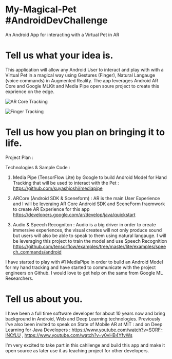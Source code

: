 # My-Magical-Pet #AndroidDevChallenge
An Android App for interacting with a Virtual Pet in AR

# Tell us what your idea is. 

This application will allow any Android User to interact and play with with a Virtual Pet in a magical way using Gestures (Finger), Natural Langauge (voice commands) in Augmented Reality. The app leverages Android AR Core and Google MLKit and Media Pipe open soure project to create this exprience on the edge.

![AR Core Tracking](https://lh6.googleusercontent.com/SUyTSqwCRU_3bHsbHQnic91HuyGJFj_z2B6H4EmWQiaytg4ht5YdOBRzStBYLh8Vi_gXrh6oOSO_gAL-HW_kjPgBRjK0_W15ItBpKNb-sU3KgSXcBvg=w371)

![Finger Tracking](https://github.com/google/mediapipe/blob/master/mediapipe/docs/images/mobile/hand_tracking_3d_android_gpu_small.gif?raw=true)

# Tell us how you plan on bringing it to life. 
Project Plan :

Technologies & Sample Code : 
	
1. Media Pipe (TensorFlow Lite) by Google to build Android Model for Hand Tracking that will be used to interact with the Pet : https://github.com/suyashjoshi/mediapipe

2. ARCore (Android SDK & Sceneform) : AR is the main User Experience and I will be leveraing AR Core Android SDK and SceneForm fraemwork to create AR Experience for this app https://developers.google.com/ar/develop/java/quickstart 

3. Audio & Speech Recogniton : Audio is a big driver in order to create immersive experiences, the visual creates will not only produce sound but users will also be able to speak to them using natural langauge. I will be leveraging this project to train the model and use Speech Recognition https://github.com/tensorflow/examples/tree/master/lite/examples/speech_commands/android

I have started to play with #1 MediaPipe in order to build an Android Model for my hand tracking and have started to communicate with the project engineers on Github. I would love to get help on the same from Google ML Researchers.

# Tell us about you. 

I have been a full time software developer for about 10 years now and bring background in Android, Web and Deep Learning technologies. Previously I've also been invited to speak on State of Mobile AR at MIT : and on Deep Learning for Java Developers : https://www.youtube.com/watch?v=SORF-lNCfLU , https://www.youtube.com/watch?v=y0vHB4YfvWs

I'm very excited to take part in this cahllenge and build this app and make it open source as later use it as teaching project for other developers.
